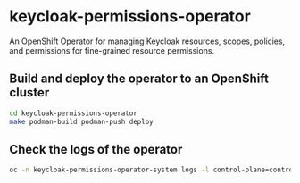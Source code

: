 # keycloak-permissions-operator
An OpenShift Operator for managing Keycloak resources, scopes, policies, and permissions for fine-grained resource permissions. 

## Build and deploy the operator to an OpenShift cluster

```bash
cd keycloak-permissions-operator
make podman-build podman-push deploy
```

## Check the logs of the operator

```bash
oc -n keycloak-permissions-operator-system logs -l control-plane=controller-manager -f
```

